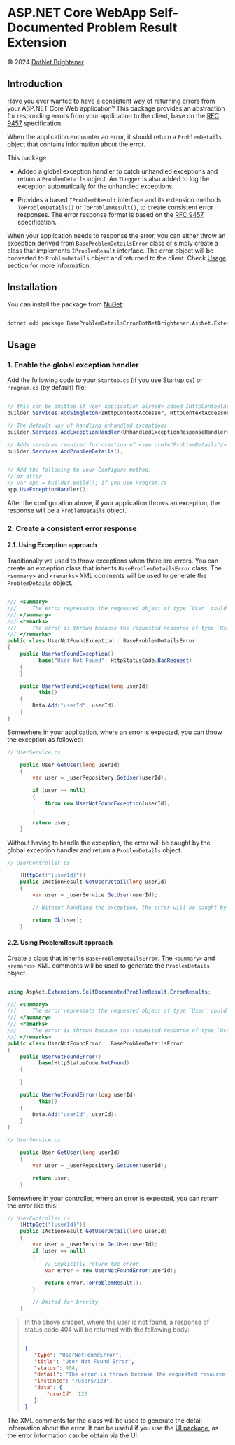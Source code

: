 # ASP.NET Core WebApp Self-Documented Problem Result Extension


&copy; 2024 [DotNet Brightener](mailto:admin@dotnetbrightener.com)

## Introduction

Have you ever wanted to have a consistent way of returning errors from your ASP.NET Core Web application? This package provides an abstraction for responding errors from your application to the client, base on the [RFC 9457](https://tools.ietf.org/html/rfc9457) specification. 

When the application encounter an error, it should return a `ProblemDetails` object that contains information about the error. 

This package

- Added a global exception handler to catch unhandled exceptions and return a `ProblemDetails` object. An `ILogger` is also added to log the exception automatically for the unhandled exceptions.

- Provides a based `IProblembResult` interface and its extension methods `ToProblemDetails()` or `ToProblemResult()`, to create consistent error responses. The error response format is based on the [RFC 9457](https://tools.ietf.org/html/rfc9457) specification. 

When your application needs to response the error, you can either throw an exception derived from `BaseProblemDetailsError` class or simply create a class that implements `IProblemResult` interface. The error object will be converted to `ProblemDetails` object and returned to the client. Check [Usage](#usage) section for more information.

## Installation

You can install the package from [NuGet](https://www.nuget.org/packages/DotNetBrightener.AspNet.Extensions.SelfDocumentedProblemResult):

```bash

dotnet add package BaseProblemDetailsErrorDotNetBrightener.AspNet.Extensions.SelfDocumentedProblemResult

```

## Usage

### 1. Enable the global exception handler
Add the following code to your `Startup.cs` (if you use Startup.cs) or `Program.cs` (by default) file:

```csharp

// this can be omitted if your application already added IHttpContextAccessor
builder.Services.AddSingleton<IHttpContextAccessor, HttpContextAccessor>();

// The default way of handling unhandled exceptions
builder.Services.AddExceptionHandler<UnhandledExceptionResponseHandler>();

// Adds services required for creation of <see cref="ProblemDetails"/> for failed requests.
builder.Services.AddProblemDetails();


// Add the following to your Configure method, 
// or after 
// var app = builder.Build(); if you use Program.cs
app.UseExceptionHandler();

```

After the configuration above, if your application throws an exception, the response will be a `ProblemDetails` object.

### 2. Create a consistent error response

#### 2.1. Using Exception approach

Traditionally we used to throw exceptions when there are errors. You can create an exception class that inherits `BaseProblemDetailsError` class. The `<summary>` and `<remarks>` XML comments will be used to generate the `ProblemDetails` object. 

```csharp

/// <summary>
///     The error represents the requested object of type `User` could not be found
/// </summary>
/// <remarks>
///     The error is thrown because the requested resource of type `User` could not be found
/// </remarks>
public class UserNotFoundException : BaseProblemDetailsError
{
    public UserNotFoundException()
        : base("User Not Found", HttpStatusCode.BadRequest)
    {
    }

    public UserNotFoundException(long userId)
        : this()
    {
        Data.Add("userId", userId);
    }
}

```

Somewhere in your application, where an error is expected, you can throw the exception as followed:

```csharp
// UserService.cs

    public User GetUser(long userId)
    {
        var user = _userRepository.GetUser(userId);

        if (user == null)
        {
            throw new UserNotFoundException(userId);
        }

        return user;
    }

```

Without having to handle the exception, the error will be caught by the global exception handler and return a `ProblemDetails` object.

```csharp
// UserController.cs

    [HttpGet("{userId}")]
    public IActionResult GetUserDetail(long userId)
    {
        var user = _userService.GetUser(userId);

        // Without handling the exception, the error will be caught by the global exception handler

        return Ok(user);
    }

```


#### 2.2. Using ProblemResult approach



Create a class that inherits `BaseProblemDetailsError`. The `<summary>` and `<remarks>` XML comments will be used to generate the `ProblemDetails` object. 

```csharp

using AspNet.Extensions.SelfDocumentedProblemResult.ErrorResults;

/// <summary>
///     The error represents the requested object of type `User` could not be found
/// </summary>
/// <remarks>
///     The error is thrown because the requested resource of type `User` could not be found
/// </remarks>
public class UserNotFoundError : BaseProblemDetailsError
{
    public UserNotFoundError()
        : base(HttpStatusCode.NotFound)
    {

    }

    public UserNotFoundError(long userId)
        : this()
    {
        Data.Add("userId", userId);
    }
}

```

```csharp
// UserService.cs

    public User GetUser(long userId)
    {
        var user = _userRepository.GetUser(userId);

        return user;
    }

```

Somewhere in your controller, where an error is expected, you can return the error like this:



```csharp
// UserController.cs
    [HttpGet("{userId}")]
    public IActionResult GetUserDetail(long userId)
    {
        var user = _userService.GetUser(userId);
        if (user == null)
        {
            // Explicitly return the error
            var error = new UserNotFoundError(userId);

            return error.ToProblemResult();
        }

        // Omited for brevity
    }

```

> In the above snippet, where the user is not found, a response of status code 404 will be returned with the following body:
>
>```json
>
>{
>    "type": "UserNotFoundError",
>    "title": "User Not Found Error",
>    "status": 404,
>    "detail": "The error is thrown because the requested resource of type `User` could not be found",
>    "instance": "/users/123",
>    "data": {
>        "userId": 123
>    }
>}
>
>```

The XML comments for the class will be used to generate the detail information about the error. It can be useful if you use the [UI package](https://www.nuget.org/packages/DotNetBrightener.AspNet.Extensions.SelfDocumentedProblemResult.UI), as the error information can be obtain via the UI. 